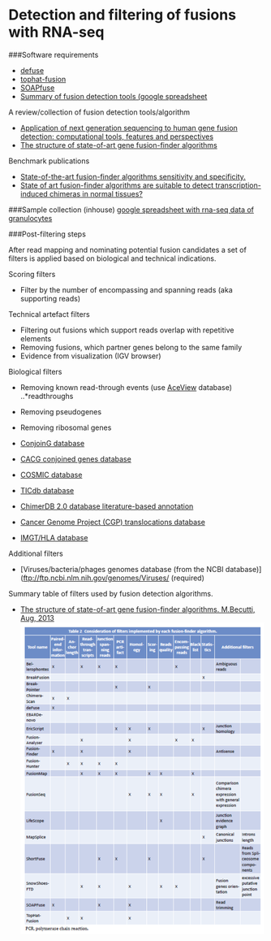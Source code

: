Detection and filtering of fusions with RNA-seq
====================================================

###Software requirements
+ [defuse](http://sourceforge.net/projects/defuse/)
+ [tophat-fusion](http://ccb.jhu.edu/software/tophat/fusion_index.html)
+ [SOAPfuse](http://soap.genomics.org.cn/soapfuse.html)
+ [Summary of fusion detection tools (google spreadsheet](https://docs.google.com/spreadsheet/ccc?key=0ArsHWemp6jw_dGlheGZwT21ONjl0WW9VYVEwWEpyYUE#gid=2)

A review/collection of fusion detection tools/algorithm 
+ [Application of next generation sequencing to human gene fusion detection: computational tools, features and perspectives](http://bib.oxfordjournals.org/content/14/4/506)
+ [The structure of state-of-art gene fusion-finder algorithms](https://www.oapublishinglondon.com/article/617)

Benchmark publications
+ [State-of-the-art fusion-finder algorithms sensitivity and specificity.](http://www.ncbi.nlm.nih.gov/pubmed/23555082)
+ [State of art fusion-finder algorithms are suitable to detect transcription-induced chimeras in normal tissues?](http://www.ncbi.nlm.nih.gov/pubmed/23815381)

###Sample collection (inhouse)
[google spreadsheet with rna-seq data of granulocytes](linktospreadsheet)


###Post-filtering steps

After read mapping and nominating potential fusion candidates a set of filters is applied based on biological and technical indications.

Scoring filters
+ Filter by the number of encompassing and spanning reads (aka supporting reads)

Technical artefact filters
+ Filtering out fusions which support reads overlap with repetitive elements
+ Removing fusions, which partner genes belong to the same family
+ Evidence from visualization (IGV browser)

Biological filters

+ Removing known read-through events (use [AceView](http://www.ncbi.nlm.nih.gov/IEB/Research/Acembly/index.html?human) database)
..*readthroughs
+ Removing pseudogenes
+ Removing ribosomal genes
+ [ConjoinG database](http://metasystems.riken.jp/conjoing/)
+ [CACG conjoined genes database](http://cgc.kribb.re.kr/map/)

    
+ [COSMIC database](http://cancer.sanger.ac.uk/cancergenome/projects/cosmic/)
+ [TICdb database](http://www.unav.es/genetica/TICdb/)
+ [ChimerDB 2.0 database literature-based annotation](http://ercsb.ewha.ac.kr/FusionGene/)
+ [Cancer Genome Project (CGP) translocations database](http://www.sanger.ac.uk/genetics/CGP/Census/)
+ [IMGT/HLA database](http://www.ebi.ac.uk/ipd/imgt/hla/)


Additional filters
+ [Viruses/bacteria/phages genomes database (from the NCBI database)](ftp://ftp.ncbi.nlm.nih.gov/genomes/Viruses/ (required)

Summary table of filters used by fusion detection algorithms.
+ [The structure of state-of-art gene fusion-finder algorithms. M.Becutti, Aug, 2013](https://www.oapublishinglondon.com/article/617)
![image](../img/filters.png)
